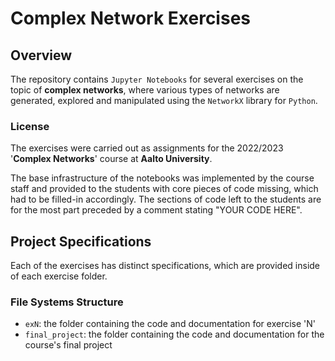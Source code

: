 # Complex Network Exercises
## Overview
The repository contains `Jupyter Notebooks` for several exercises on the topic of <b>complex networks</b>, where various types of networks are generated, explored and manipulated using the `NetworkX` library for `Python`.

### License
The exercises were carried out as assignments for the 2022/2023 '<b>Complex Networks</b>' course at <b>Aalto University</b>. 

The base infrastructure of the notebooks was implemented by the course staff and provided to the students with core pieces of code missing, which had to be filled-in accordingly. The sections of code left to the students are for the most part preceded by a comment stating "YOUR CODE HERE".

## Project Specifications
Each of the exercises has distinct specifications, which are provided inside of each exercise folder.

### File Systems Structure
* `exN`: the folder containing the code and documentation for exercise 'N'
* `final_project`: the folder containing the code and documentation for the course's final project